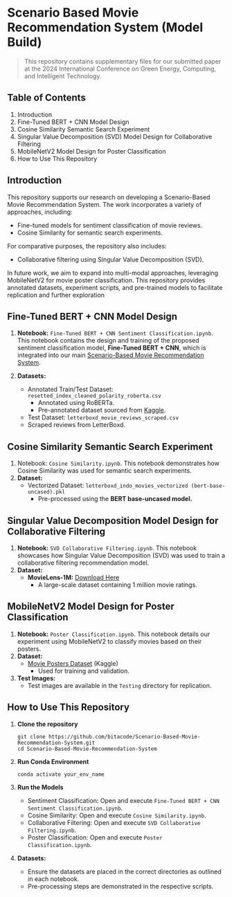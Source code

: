 # Scenario Based Movie Recommendation System (Model Build)
> This repository contains supplementary files for our submitted paper at the 2024 International Conference on Green Energy, Computing, and Intelligent Technology.

## Table of Contents
1. Introduction
2. Fine-Tuned BERT + CNN Model Design
3. Cosine Similarity Semantic Search Experiment
4. Singular Value Decomposition (SVD) Model Design for Collaborative Filtering
5. MobileNetV2 Model Design for Poster Classification
6. How to Use This Repository


## Introduction
This repository supports our research on developing a Scenario-Based Movie Recommendation System. The work incorporates a variety of approaches, including:
- Fine-tuned models for sentiment classification of movie reviews.
- Cosine Similarity for semantic search experiments.

For comparative purposes, the repository also includes:
- Collaborative filtering using Singular Value Decomposition (SVD).

In future work, we aim to expand into multi-modal approaches, leveraging MobileNetV2 for movie poster classification.
This repository provides annotated datasets, experiment scripts, and pre-trained models to facilitate replication and further exploration


## Fine-Tuned BERT + CNN Model Design
1. **Notebook:** `Fine-Tuned BERT + CNN Sentiment Classification.ipynb`. This notebook contains the design and training of the proposed sentiment classification model, **Fine-Tuned BERT + CNN**, which is integrated into our main [Scenario-Based Movie Recommendation System](https://github.com/bitacode/Scenario-Based-Movie-Recommendation-System.git).

2. **Datasets:**
   - Annotated Train/Test Dataset: `resetted_index_cleaned_polarity_roberta.csv`
     - Annotated using RoBERTa.
     - Pre-annotated dataset sourced from [Kaggle](https://www.kaggle.com/code/stefanoleone992/rotten-tomatoes-eda).
   - Test Dataset: `letterboxd_movie_reviews_scraped.csv`
    - Scraped reviews from LetterBoxd.


## Cosine Similarity Semantic Search Experiment
1. Notebook: `Cosine Similarity.ipynb`. This notebook demonstrates how Cosine Similarity was used for semantic search experiments.
2. **Dataset:**
   - Vectorized Dataset: `letterboxd_indo_movies_vectorized (bert-base-uncased).pkl`
     - Pre-processed using the **BERT base-uncased model.**


## Singular Value Decomposition Model Design for Collaborative Filtering
1. **Notebook:** `SVD Collaborative Filtering.ipynb`. This notebook showcases how Singular Value Decomposition (SVD) was used to train a collaborative filtering recommendation model.
2. **Dataset:**
   - **MovieLens-1M:** [Download Here](https://grouplens.org/datasets/movielens/1m/)
     - A large-scale dataset containing 1 million movie ratings.


## MobileNetV2 Model Design for Poster Classification
1. **Notebook:** `Poster Classification.ipynb`. This notebook details our experiment using MobileNetV2 to classify movies based on their posters.
2. **Dataset:**
   - [Movie Posters Dataset](https://www.kaggle.com/datasets/raman77768/movie-classifier) (Kaggle)
     - Used for training and validation.
3. **Test Images:**
   - Test images are available in the `Testing` directory for replication.
  
## How to Use This Repository
1. **Clone the repository**

   ```
   git clone https://github.com/bitacode/Scenario-Based-Movie-Recommendation-System.git
   cd Scenario-Based-Movie-Recommendation-System
   ```
2. **Run Conda Environment**

   ```
   conda activate your_env_name
   ```
3. **Run the Models**
   - Sentiment Classification: Open and execute `Fine-Tuned BERT + CNN Sentiment Classification.ipynb`.
   - Cosine Similarity: Open and execute `Cosine Similarity.ipynb`.
   - Collaborative Filtering: Open and execute `SVD Collaborative Filtering.ipynb`.
   - Poster Classification: Open and execute `Poster Classification.ipynb`.
4. **Datasets:**
   - Ensure the datasets are placed in the correct directories as outlined in each notebook.
   - Pre-processing steps are demonstrated in the respective scripts.
